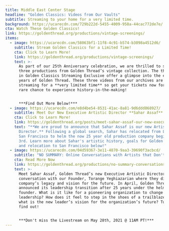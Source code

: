 ```yaml
---
title: Middle East Center Stage
headline: "Golden Classics: Videos from Our Vaults"
subtitle: Streaming to your home for a very limited time.
background: https://ucarecdn.com/729b222d-5455-4009-958a-44cac772de7e/
cta: Watch These Golden Classics!
link: https://goldenthread.org/productions/vintage-screenings/
items:
  - image: https://ucarecdn.com/58063bf1-11f8-4c91-b574-b3098a4512d6/
    subtitle: Stream Golden Classics for a Limited Time!
    cta: Click to Learn More!
    link: https://goldenthread.org/productions/vintage-screenings/
    text: >-
      As part of our 25th Anniversary celebration, we are thrilled to screen
      three productions from Golden Thread’s vintage collection. The three plays
      in Golden Classics Streaming Exclusive offer a glimpse into the early
      years of Golden Thread. These three videos from our archives are only
      streaming for a **very limited time** so get your tickets now for this
      rare chance to experience history-in-the-making!


      ***Find Out More Below!***
  - image: https://ucarecdn.com/e8d4be54-8531-41ac-8a81-9d6ddd868927/
    subtitle: Meet Our New Executive Artistic Director **Sahar Assaf**!
    cta: Click to Learn More!
    link: https://goldenthread.org/posts/meet-sahar-assaf-our-new-executive-artistic-director
    text: "**We are proud to announce that Sahar Assaf is our new Artistic
      Director.** Following a global search, Sahar has relocated from Lebanon to
      San Francisco to helm the now 25 year old production company beginning May
      3rd. Learn more about Sahar's artistic history, goals for Golden Thread,
      and relocation to San Francisco below!"
  - image: https://ucarecdn.com/04d59367-3e11-4870-9aa3-39690f3acbcd/
    subtitle: "NO SUMMARY: Online Conversations with Artists that Don't Fit in a Box!"
    cta: Read More Now
    link: https://goldenthread.org/productions/no-summary-conversations-with-artists-that-dont-fit-in-a-box/
    text: >-
      Meet Sahar Assaf, Golden Thread’s new Executive Artistic Director in
      conversation with our Founder, Torange Yeghiazarian where they discuss the
      company’s legacy and vision for the future. In April, Golden Thread
      announced its leadership transition after 25 years under the helm of its
      founder. What is it like for a pioneering organization to change
      leadership? How does it feel to step in the shoes of a trailblazer? And
      what is the new leader’s vision for the organization’s future? Tune in to
      find out! 


      ***Don't miss the Livestream on May 28th, 2021 @ 11AM PT!***
---
```

